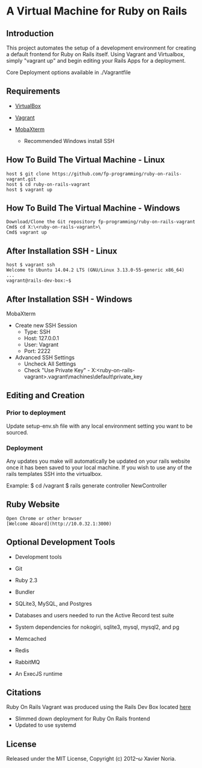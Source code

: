 # A Virtual Machine for Ruby on Rails

## Introduction

This project automates the setup of a development environment for creating a default frontend for Ruby on Rails itself. Using Vagrant and Virtualbox, simply "vagrant up" and begin editing your Rails Apps for a deployment.

Core Deployment options available in ./Vagrantfile

## Requirements

* [VirtualBox](https://www.virtualbox.org)

* [Vagrant](http://vagrantup.com)

* [MobaXterm](http://mobaxterm.mobatek.net/)
  - Recommended Windows install SSH

## How To Build The Virtual Machine - Linux

    host $ git clone https://github.com/fp-programming/ruby-on-rails-vagrant.git
    host $ cd ruby-on-rails-vagrant
    host $ vagrant up

## How To Build The Virtual Machine - Windows

    Download/Clone the Git repository fp-programming/ruby-on-rails-vagrant
    Cmd$ cd X:\<ruby-on-rails-vagrant>\
    Cmd$ vagrant up

## After Installation SSH - Linux

    host $ vagrant ssh
    Welcome to Ubuntu 14.04.2 LTS (GNU/Linux 3.13.0-55-generic x86_64)
    ...
    vagrant@rails-dev-box:~$


## After Installation SSH - Windows

MobaXterm
* Create new SSH Session
  - Type: SSH
  - Host: 127.0.0.1
  - User: Vagrant
  - Port: 2222
* Advanced SSH Settings
  - Uncheck All Settings
  - Check "Use Private Key" - X:\<ruby-on-rails-vagrant>\.vagrant\machines\default\private_key

## Editing and Creation

### Prior to deployment
Update setup-env.sh file with any local environment setting you want to be sourced.
### Deployment
Any updates you make will automatically be updated on your rails website once it
has been saved to your local machine. If you wish to use any of the rails templates
SSH into the virtualbox.

Example:
    $ cd /vagrant
    $ rails generate controller NewController


## Ruby Website

    Open Chrome or other browser
    [Welcome Aboard](http://10.0.32.1:3000)

## Optional Development Tools

* Development tools

* Git

* Ruby 2.3

* Bundler

* SQLite3, MySQL, and Postgres

* Databases and users needed to run the Active Record test suite

* System dependencies for nokogiri, sqlite3, mysql, mysql2, and pg

* Memcached

* Redis

* RabbitMQ

* An ExecJS runtime

## Citations
Ruby On Rails Vagrant was produced using the Rails Dev Box located [here](https://github.com/rails/rails-dev-box)
* Slimmed down deployment for Ruby On Rails frontend
* Updated to use systemd

## License

Released under the MIT License, Copyright (c) 2012–<i>ω</i> Xavier Noria.
